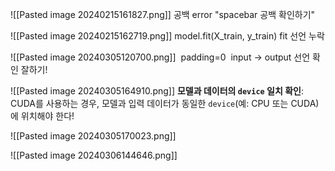 ![[Pasted image 20240215161827.png]]
공백 error "spacebar 공백 확인하기"




![[Pasted image 20240215162719.png]]
model.fit(X_train, y_train) fit 선언 누락




![[Pasted image 20240305120700.png]]
 padding=0 
 input -> output  선언 확인 잘하기!



![[Pasted image 20240305164910.png]]
**모델과 데이터의 `device` 일치 확인**: CUDA를 사용하는 경우, 모델과 입력 데이터가 동일한 `device`(예: CPU 또는 CUDA)에 위치해야 한다!




![[Pasted image 20240305170023.png]]


![[Pasted image 20240306144646.png]]

